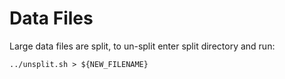 # Data Files

Large data files are split, to un-split enter split directory and run:

```shell
../unsplit.sh > ${NEW_FILENAME}
```

